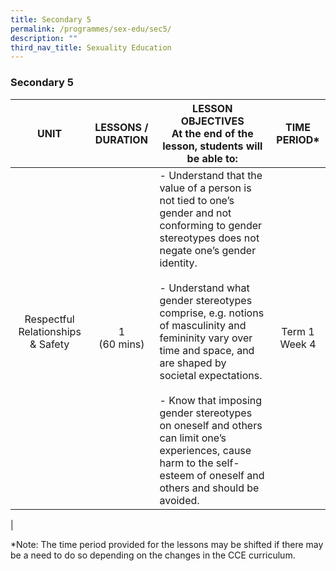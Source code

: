 ```yaml
---
title: Secondary 5
permalink: /programmes/sex-edu/sec5/
description: ""
third_nav_title: Sexuality Education
---
```

### **Secondary 5**

| UNIT | LESSONS / DURATION | LESSON OBJECTIVES<br>At the end of the lesson, students will be able to: | TIME PERIOD* |
|:---:|:---:|---|:---:|
| Respectful Relationships & Safety<br> <br>  | 1<br>(60 mins) | - Understand that the value of a person is not tied to one’s gender and not conforming to gender stereotypes does not negate one’s gender identity. <br><br>- Understand what gender stereotypes comprise, e.g. notions of masculinity and femininity vary over time and space, and are shaped by societal expectations. <br><br>- Know that imposing gender stereotypes on oneself and others can limit one’s experiences, cause harm to the self-esteem of oneself and others and should be avoided.  | Term 1 Week 4 |
|

\*Note: The time period provided for the lessons may be shifted if there may be a need to do so depending on the changes in the CCE curriculum.